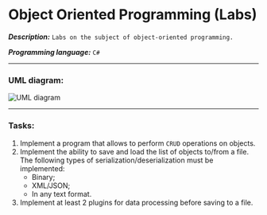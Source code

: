 # Object Oriented Programming (Labs)
***Description:*** `Labs on the subject of object-oriented programming.`

***Programming language:*** `С#`

---

### UML diagram:

![UML diagram](https://github.com/MrKonstantinSh/OOP-Labs/blob/master/Images/UML-diagram.png)

---

### Tasks:
1. Implement a program that allows to perform `CRUD` operations on objects.
2. Implement the ability to save and load the list of objects to/from a file. The following types of serialization/deserialization must be implemented:
   + Binary;
   + XML/JSON;
   + In any text format.
3. Implement at least 2 plugins for data processing before saving to a file.
